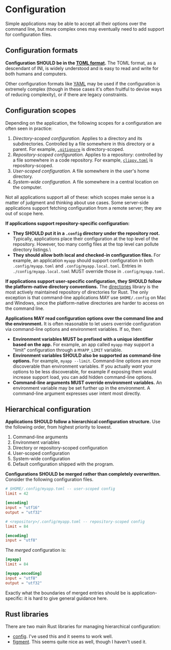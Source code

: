 # Configuration

Simple applications may be able to accept all their options over the command line, but more complex ones may eventually need to add support for configuration files.

## Configuration formats

**Configuration SHOULD be in the [TOML format](https://toml.io/en/).** The TOML format, as a descendant of INI, is widely understood and is easy to read and write for both humans and computers.

Other configuration formats like [YAML](https://yaml.org/) may be used if the configuration is extremely complex (though in these cases it's often fruitful to devise ways of reducing complexity), or if there are legacy constraints.

## Configuration scopes

Depending on the application, the following scopes for a configuration are often seen in practice:
1. *Directory-scoped configuration.* Applies to a directory and its subdirectories. Controlled by a file somewhere in this directory or a parent. For example, [`.gitignore`](https://git-scm.com/docs/gitignore) is directory-scoped.
2. *Repository-scoped configuration.* Applies to a repository: controlled by a file somewhere in a code repository. For example, [`clippy.toml`](https://github.com/rust-lang/rust-clippy#configuration) is repository-scoped.
3. *User-scoped configuration.* A file somewhere in the user's home directory.
4. *System-wide configuration.* A file somewhere in a central location on the computer.

Not all applications support all of these: which scopes make sense is a matter of judgment and thinking about use cases. Some server-side applications support fetching configuration from a remote server; they are out of scope here.

**If applications support repository-specific configuration:**
* **They SHOULD put it in a `.config` directory under the repository root.** Typically, applications place their configuration at the top level of the repository. However, too many config files at the top level can pollute directory listings.\
* **They should allow both local and checked-in configuration files.** For example, an application `myapp` should support configuration in both `.config/myapp.toml` and `.config/myapp.local.toml`. Entries in `./config/myapp.local.toml` MUST override those in `.config/myapp.toml`.

**If applications support user-specific configuration, they SHOULD follow the platform-native directory conventions.** The [directories](https://crates.io/crates/directories) library is the most actively maintained repository of directories for Rust. The only exception is that command-line applications MAY use `$HOME/.config` on Mac and Windows, since the platform-native directories are harder to access on the command line.

**Applications MAY read configuration options over the command line and the environment.** It is often reasonable to let users override configuration via command-line options and environment variables. If so, then:
* **Environment variables MUST be prefixed with a unique identifier based on the app.** For example, an app called `myapp` may support a "limit" configuration through a `MYAPP_LIMIT` variable.
* **Environment variables SHOULD also be supported as command-line options.** For example, `myapp --limit`. Command-line options are more discoverable than environment variables. If you actually *want* your options to be less discoverable, for example if exposing them would increase support load, you can add hidden command-line options.
* **Command-line arguments MUST override environment variables.** An environment variable may be set further up in the environment. A command-line argument expresses user intent most directly.

## Hierarchical configuration

**Applications SHOULD follow a hierarchical configuration structure.** Use the following order, from highest priority to lowest.
1. Command-line arguments
2. Environment variables
3. Directory or repository-scoped configuration
4. User-scoped configuration
5. System-wide configuration
6. Default configuration shipped with the program.

**Configurations SHOULD be merged rather than completely overwritten.** Consider the following configuration files.

```toml
# $HOME/.config/myapp.toml -- user-scoped config
limit = 42

[encoding]
input = "utf16"
output = "utf32"
```

```toml
# <repository>/.config/myapp.toml -- repository-scoped config
limit = 84

[encoding]
input = "utf8"
```

The *merged* configuration is:

```toml
[myapp]
limit = 84

[myapp.encoding]
input = "utf8"
output = "utf32"
```

Exactly what the boundaries of merged entries should be is application-specific: it is hard to give general guidance here.

## Rust libraries

There are two main Rust libraries for managing hierarchical configuration:

* [config](https://crates.io/crates/config). I've used this and it seems to work well.
* [figment](https://crates.io/crates/figment). This seems quite nice as well, though I haven't used it.
